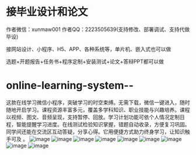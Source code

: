 # 接毕业设计和论文
作者微信：xunmaw001  作者QQ：2223505639(支持修改、部署调试、支持代做毕设)

接网站设计、小程序、H5、APP、各种系统等，单片机、嵌入式也可以做

选题+开题报告+任务书+程序定制+安装测试+论文+答辩PPT都可以做
# online-learning-system--
这款在线学习微信小程序，突破学习的时空束缚。无需下载，微信一键进入，随时随地开启学习。课程资源丰富多元，覆盖多学科知识、职业技能与兴趣培养。课程以视频、图文、音频呈现，支持暂停、回放。学习计划功能可依个人情况定制日程，智能提醒学习进度。在线测试检验知识掌握，错题自动收录，方便复习巩固。同学间还能在交流区互动答疑，分享心得。它用便捷方式助力终身学习，让知识触手可及 。 
![image](https://github.com/user-attachments/assets/0d98d229-db85-4e24-b73c-fac67e240ba0)
![image](https://github.com/user-attachments/assets/7fd75a29-c70c-42e6-8d60-14d90fbd98a8)
![image](https://github.com/user-attachments/assets/a181d45e-673d-4501-b5e0-cc033a9fffe7)
![image](https://github.com/user-attachments/assets/824e2a61-e1ca-4378-8044-52e35ed80ef4)
![image](https://github.com/user-attachments/assets/0b57b93d-69e5-45c1-905c-fbfcd3c6392c)
![image](https://github.com/user-attachments/assets/f12f3f03-2e9c-490d-85cb-976e11dfd0e0)
![image](https://github.com/user-attachments/assets/ca26d847-54d6-451f-af4e-36c41cd74605)
![image](https://github.com/user-attachments/assets/959d7441-b22f-4073-92c2-f41b35f387ff)
![image](https://github.com/user-attachments/assets/ed245dbc-46a4-41a4-b3d4-dc36dc93bf6a)
